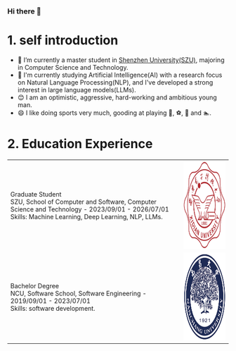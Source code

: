 ### Hi there 👋

# 1. self introduction
* 🔭 I’m currently a master student in [Shenzhen University(SZU)](https://www.szu.edu.cn/), majoring in Computer Science and Technology.
* 🌱 I'm currently studying Artificial Intelligence(AI) with a research focus on Natural Language Processing(NLP), and I've developed a strong interest in large language models(LLMs).
* 😊 I am an optimistic, aggressive, hard-working and ambitious young man.
* 😄 I like doing sports very much, gooding at playing 🏀, ⚽, 🏸 and 🏊‍.

# 2. Education Experience
<table>
  <tr>
    <td>
      Graduate Student<br>
      SZU, School of Computer and Software, Computer Science and Technology - 2023/09/01 - 2026/07/01<br>
      Skills: Machine Learning, Deep Learning, NLP, LLMs.<br>
    </td>
    <td>
      <img src="https://github.com/ZhangIvan1/ZhangIvan1/raw/main/images/xdu.png" alt="Xidian University Logo" style="height:200px;width:200px;"/><br>
    </td>
  </tr>

  <tr>
    <td>
      Bachelor Degree<br>
      NCU, Software School, Software Engineering - 2019/09/01 - 2023/07/01<br>
      Skills: software development.<br>
    </td>
    <td>
      <a href="https://www.ncu.edu.cn/"><img src="https://github.com/ZhangIvan1/ZhangIvan1/raw/main/images/ncu.png" alt="Nanchang University Logo" style="height:200px;width:200px;"/></a>
    </td>
  </tr>
</table>


<!--
**Yuki2L0ve/Yuki2L0ve** is a ✨ _special_ ✨ repository because its `README.md` (this file) appears on your GitHub profile.

Here are some ideas to get you started:

- 🔭 I’m currently working on ...
- 🌱 I’m currently learning ...
- 👯 I’m looking to collaborate on ...
- 🤔 I’m looking for help with ...
- 💬 Ask me about ...
- 📫 How to reach me: ...
- 😄 Pronouns: ...
- ⚡ Fun fact: ...
-->
